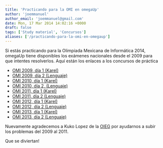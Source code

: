 ```yaml
---
title: 'Practicando para la OMI en omegaUp'
author: 'joemmanuel'
author_email: 'joemmanuel@gmail.com'
date: Mon, 17 Mar 2014 14:02:16 +0000
draft: false
tags: ['Study material', 'Concursos']
aliases: ['/practicando-para-la-omi-en-omegaup']
---
```


Si estás practicando para la Olimpiada Mexicana de Informática 2014, omegaUp tiene disponibles los exámenes nacionales desde el 2009 para que intentes resolverlos. Aquí están los enlaces a los concursos de práctica

*   [OMI 2009, día 1 (Karel)](https://omegaup.com/arena/OMI2009D1/practice/)
*   [OMI 2009, día 2 (Lenguaje)](https://omegaup.com/arena/OMI2009D2/practice/)
*   [OMI 2010, día 1 (Karel)](https://omegaup.com/arena/OMI2010D1/practice/)
*   [OMI 2010, día 2, (Lenguaje)](https://omegaup.com/arena/OMI2010D2/practice/)
*   [OMI 2011, día 1 (Karel)](https://omegaup.com/arena/OMI2011D1/practice/)
*   [OMI 2011, día 2 (Lenguaje)](https://omegaup.com/arena/OMI2011D2/practice/)
*   [OMI 2012, día 1 (Karel)](https://omegaup.com/arena/OMI2012DIA1/practice/)
*   [OMI 2012, día 2 (Lenguaje)](https://omegaup.com/arena/OMI2012DIA2/practice/)
*   [OMI 2013, día 1 (Karel)](https://omegaup.com/arena/OMI2013DIA1/practice/)
*   [OMI 2013, día 2 (Lenguaje)](https://omegaup.com/arena/OMI2013DIA2/practice/)

Nuevamente agradecemos a Kuko Lopez de la [OIEG](http://www.cimat.mx/oieg/orig/2013/) por ayudarnos a subir los problemas del 2009 al 2011.

Que se diviertan!